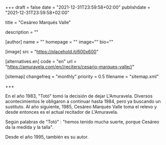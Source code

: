 +++
draft = false
date = "2021-12-31T23:59:58+02:00"
publishdate = "2021-12-31T23:59:58+02:00"

title = "Cesáreo Marqués Valle"

description = ""

[author]
    name = ""
    homepage = ""
    image=""
    bio=""

[image]
    src = "https://placehold.it/600x600"

[alternatives.en]
    code = "en"
    url = "https://amuravela.com/en//reciters/cesario-marques-valle//"

[sitemap]
  changefreq = "monthly"
  priority = 0.5
  filename = "sitemap.xml"

+++

En el año 1983, "Totó" tomó la decisión de dejar L'Amuravela. Diversos acontecimientos le obligaron a continuar hasta 1984, pero ya buscando un sustituto.
Al año siguiente, 1985, Cesáreo Marqués Valle toma el relevo y desde entonces es el actual recitador de L'Amuravela.

Según palabras de "Totó" : "hemos tenido mucha suerte, porque Cesáreo da la medida y la talla".

Desde el año 1995, también es su autor.